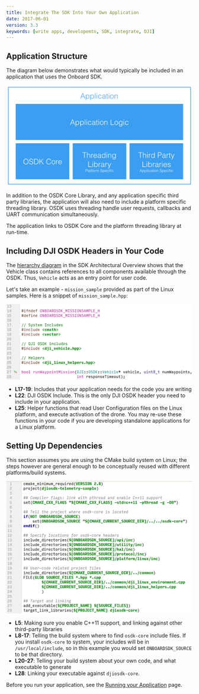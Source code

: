 ```yaml
---
title: Integrate The SDK Into Your Own Application
date: 2017-06-01
version: 3.3
keywords: [write apps, developemtn, SDK, integrate, DJI]
---
```


## Application Structure

The diagram below demonstrates what would typically be included in an application that uses the Onboard SDK.

![integrate-sdk](../images/workflow/djiosdk_integrate_into_app.png)

In addition to the OSDK Core Library, and any application specific third party libraries, the application will also need to include a platform specific threading library. OSDK uses threading handle user requests, callbacks and UART communication simultaneously. 

The application links to OSDK Core and the platform threading library at run-time.



## Including DJI OSDK Headers in Your Code

The [hierarchy diagram](../introduction/sdk-architectural-overview.html#hierarchy) in the SDK Architectural Overview shows that the Vehicle class contains references to all components available through the OSDK.
Thus, `Vehicle` acts as an entry point for user code.

Let's take an example - `mission_sample` provided as part of the Linux samples. Here is a snippet of `mission_sample.hpp`:

![integrate-sdk-sample](../images/workflow/integrate_sdk_includes.png)

- **L17-19**:   Includes that your application needs for the code you are writing
- **L22**:      DJI OSDK Include. This is the only DJI OSDK header you need to include in your application.
- **L25**:      Helper functions that read User Configuration files on the Linux platform, and execute activation of the drone.
                You may re-use these functions in your code if you are developing standalone applications for a Linux platform.

## Setting Up Dependencies

This section assumes you are using the CMake build system on Linux; the steps however are general enough to be
conceptually reused with different platforms/build systems.

![integrate-sdk-cmakelists](../images/workflow/integrate_sdk_cmakelists.png)

- **L5**:       Making sure you enable C++11 support, and linking against other third-party libraries
- **L8-17**:    Telling the build system where to find `osdk-core` include files. If you install `osdk-core` to system,
                your includes will be in `/usr/local/include`, so in this example you would set `ONBOARDSDK_SOURCE` to be that directory.
- **L20-27**:   Telling your build system about your own code, and what executable to generate
- **L28**:      Linking your executable against `djiosdk-core`.

Before you run your application, see the [Running your Application](run-application.html) page.
